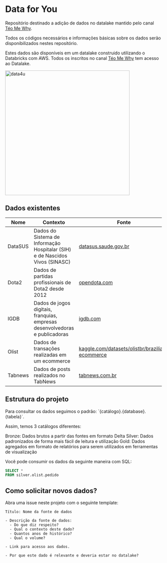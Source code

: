 # Data for You

Repositório destinado a adição de dados no datalake mantido pelo canal [Téo Me Why](https://www.twitch.tv/teomewhy).

Todos os códigos necessários e informações básicas sobre os dados serão disponibilizados nestes repositório.

Estes dados são disponíveis em um datalake construido utilizando o Databricks com AWS. Todos os inscritos no canal [Téo Me Why](twitch.tv/teomewhy) tem acesso ao Datalake.

<img src="https://i.ibb.co/QY2yQ9q/data4u.jpg" alt="data4u" border="0" width=400>

## Dados existentes

|Nome|Contexto|Fonte|
|---|---|---|
|DataSUS|Dados do Sistema de Informação Hospitalar (SIH) e de Nascidos Vivos (SINASC)| [datasus.saude.gov.br](https://datasus.saude.gov.br/transferencia-de-arquivos/)|
|Dota2|Dados de partidas profissionais de Dota2 desde 2012| [opendota.com](https://www.opendota.com/)|
|IGDB|Dados de jogos digitais, franquias, empresas desenvolvedoras e publicadoras| [igdb.com](https://www.igdb.com/)|
|Olist|Dados de transações realizadas em um ecommerce|[kaggle.com/datasets/olistbr/brazilian-ecommerce](https://www.kaggle.com/datasets/olistbr/brazilian-ecommerce)|
|Tabnews|Dados de posts realizados no TabNews|[tabnews.com.br](https://tabnews.com.br/)|

## Estrutura do projeto

Para consultar os dados seguimos o padrão: `{catálogo}.{database}.{tabela}´.

Assim, temos 3 catálogos diferentes:

Bronze: Dados brutos a partir das fontes em formato Delta
Silver: Dados padronizados de forma mais fácil de leitura e utilização
Gold: Dados agregados em formato de relatórios para serem utilizados em ferramentas de visualização

Você pode consumir os dados da seguinte maneira com SQL:

```sql
SELECT *
FROM silver.olist.pedido
```

## Como solicitar novos dados?

Abra uma issue neste projeto com o seguinte template:

```
Título: Nome da fonte de dados

- Descrição da fonte de dados: 
  - Do que diz respeito?
  - Qual o contexto deste dado?
  - Quantos anos de histórico?
  - Qual o volume?

- Link para acesso aos dados.

- Por que este dado é relevante e deveria estar no datalake?

```

